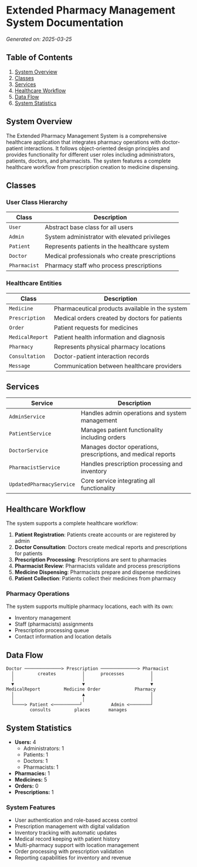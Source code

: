 # Extended Pharmacy Management System Documentation

*Generated on: 2025-03-25*

## Table of Contents

1. [System Overview](#system-overview)
2. [Classes](#classes)
3. [Services](#services)
4. [Healthcare Workflow](#healthcare-workflow)
5. [Data Flow](#data-flow)
6. [System Statistics](#system-statistics)

## System Overview

The Extended Pharmacy Management System is a comprehensive healthcare application that integrates pharmacy operations with doctor-patient interactions. It follows object-oriented design principles and provides functionality for different user roles including administrators, patients, doctors, and pharmacists. The system features a complete healthcare workflow from prescription creation to medicine dispensing.

## Classes

### User Class Hierarchy

| Class | Description |
|-------|-------------|
| `User` | Abstract base class for all users |
| `Admin` | System administrator with elevated privileges |
| `Patient` | Represents patients in the healthcare system |
| `Doctor` | Medical professionals who create prescriptions |
| `Pharmacist` | Pharmacy staff who process prescriptions |

### Healthcare Entities

| Class | Description |
|-------|-------------|
| `Medicine` | Pharmaceutical products available in the system |
| `Prescription` | Medical orders created by doctors for patients |
| `Order` | Patient requests for medicines |
| `MedicalReport` | Patient health information and diagnosis |
| `Pharmacy` | Represents physical pharmacy locations |
| `Consultation` | Doctor-patient interaction records |
| `Message` | Communication between healthcare providers |

## Services

| Service | Description |
|---------|-------------|
| `AdminService` | Handles admin operations and system management |
| `PatientService` | Manages patient functionality including orders |
| `DoctorService` | Manages doctor operations, prescriptions, and medical reports |
| `PharmacistService` | Handles prescription processing and inventory |
| `UpdatedPharmacyService` | Core service integrating all functionality |

## Healthcare Workflow

The system supports a complete healthcare workflow:

1. **Patient Registration**: Patients create accounts or are registered by admin
2. **Doctor Consultation**: Doctors create medical reports and prescriptions for patients
3. **Prescription Processing**: Prescriptions are sent to pharmacies
4. **Pharmacist Review**: Pharmacists validate and process prescriptions
5. **Medicine Dispensing**: Pharmacists prepare and dispense medicines
6. **Patient Collection**: Patients collect their medicines from pharmacy

### Pharmacy Operations

The system supports multiple pharmacy locations, each with its own:

- Inventory management
- Staff (pharmacists) assignments
- Prescription processing queue
- Contact information and location details

## Data Flow

```
Doctor ──────────────> Prescription ──────────────> Pharmacist
  │         creates          │      processes          │
  │                          │                         │
  ▼                          ▼                         ▼
MedicalReport         Medicine Order             Pharmacy
  │                          ▲                         │
  │                          │                         │
  └────> Patient <──────────┘           Admin <────────┘
         consults         places       manages
```

## System Statistics

- **Users:** 4
  - Administrators: 1
  - Patients: 1
  - Doctors: 1
  - Pharmacists: 1
- **Pharmacies:** 1
- **Medicines:** 5
- **Orders:** 0
- **Prescriptions:** 1

### System Features

- User authentication and role-based access control
- Prescription management with digital validation
- Inventory tracking with automatic updates
- Medical record keeping with patient history
- Multi-pharmacy support with location management
- Order processing with prescription validation
- Reporting capabilities for inventory and revenue

